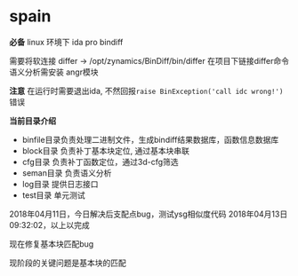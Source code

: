 # spain

**必备**
linux 环境下
ida pro
bindiff

需要将软连接 differ -> /opt/zynamics/BinDiff/bin/differ
在项目下链接differ命令
语义分析需安装
angr模块

**注意**
在运行时需要退出ida, 不然回报`raise BinException('call idc wrong!')`错误

**当前目录介绍**
- binfile目录负责处理二进制文件，生成bindiff结果数据库，函数信息数据库
- block目录 负责补丁基本块定位, 通过基本块串联
- cfg目录 负责补丁函数定位，通过3d-cfg筛选
- seman目录 负责语义分析
- log目录 提供日志接口
- test目录 单元测试

2018年04月11日，今日解决后支配点bug，测试ysg相似度代码
2018年04月13日09:32:02，以上以完成

现在修复基本块匹配bug

现阶段的关键问题是基本块的匹配
